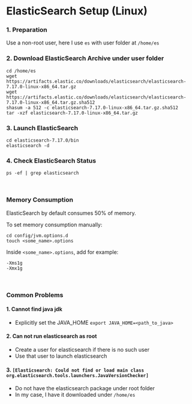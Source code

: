 # ElasticSearch Setup (Linux)

### 1. Preparation

Use a non-root user, here I use `es` with user folder at `/home/es`

### 2. Download ElasticSearch Archive under user folder
```
cd /home/es
wget https://artifacts.elastic.co/downloads/elasticsearch/elasticsearch-7.17.0-linux-x86_64.tar.gz
wget https://artifacts.elastic.co/downloads/elasticsearch/elasticsearch-7.17.0-linux-x86_64.tar.gz.sha512
shasum -a 512 -c elasticsearch-7.17.0-linux-x86_64.tar.gz.sha512 
tar -xzf elasticsearch-7.17.0-linux-x86_64.tar.gz
```

### 3. Launch ElasticSearch
```
cd elasticsearch-7.17.0/bin
elasticsearch -d
```

### 4. Check ElasticSearch Status
```
ps -ef | grep elasticsearch
```

<br/>

### Memory Consumption

ElasticSearch by default consumes 50% of memory.

To set memory consumption manually:
```
cd config/jvm.options.d
touch <some_name>.options
```
Inside `<some_name>.options`, add for example:
```
-Xms1g
-Xmx1g
```

<br/>

### Common Problems

#### 1. Cannot find java jdk
- Explicitly set the JAVA_HOME `export JAVA_HOME=<path_to_java>`

#### 2. Can not run elasticsearch as root
- Create a user for elasticsearch if there is no such user
- Use that user to launch elasticsearch

#### 3. `[Elasticsearch: Could not find or load main class org.elasticsearch.tools.launchers.JavaVersionChecker]`
- Do not have the elasticsearch package under root folder
- In my case, I have it downloaded under `/home/es`
